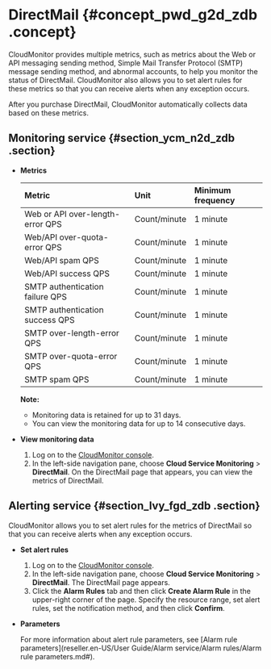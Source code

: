 # DirectMail {#concept_pwd_g2d_zdb .concept}

CloudMonitor provides multiple metrics, such as metrics about the Web or API messaging sending method, Simple Mail Transfer Protocol \(SMTP\) message sending method, and abnormal accounts, to help you monitor the status of DirectMail. CloudMonitor also allows you to set alert rules for these metrics so that you can receive alerts when any exception occurs.

After you purchase DirectMail, CloudMonitor automatically collects data based on these metrics.

## Monitoring service {#section_ycm_n2d_zdb .section}

-   **Metrics** 

    |Metric|Unit|Minimum frequency|
    |:-----|:---|:----------------|
    |Web or API over-length-error QPS|Count/minute|1 minute|
    |Web/API over-quota-error QPS|Count/minute|1 minute|
    |Web/API spam QPS|Count/minute|1 minute|
    |Web/API success QPS|Count/minute|1 minute|
    |SMTP authentication failure QPS|Count/minute|1 minute|
    |SMTP authentication success QPS|Count/minute|1 minute|
    |SMTP over-length-error QPS|Count/minute|1 minute|
    |SMTP over-quota-error QPS|Count/minute|1 minute|
    |SMTP spam QPS|Count/minute|1 minute|

    **Note:** 

    -   Monitoring data is retained for up to 31 days.
    -   You can view the monitoring data for up to 14 consecutive days.
-   **View monitoring data** 
    1.  Log on to the [CloudMonitor console](https://partners-intl.console.aliyun.com/#/cms).
    2.  In the left-side navigation pane, choose **Cloud Service Monitoring** \> **DirectMail**. On the DirectMail page that appears, you can view the metrics of DirectMail.

## Alerting service {#section_lvy_fgd_zdb .section}

CloudMonitor allows you to set alert rules for the metrics of DirectMail so that you can receive alerts when any exception occurs.

-   **Set alert rules** 
    1.  Log on to the [CloudMonitor console](https://partners-intl.console.aliyun.com/#/cms).
    2.  In the left-side navigation pane, choose **Cloud Service Monitoring** \> **DirectMail**. The DirectMail page appears.
    3.  Click the **Alarm Rules** tab and then click **Create Alarm Rule** in the upper-right corner of the page. Specify the resource range, set alert rules, set the notification method, and then click **Confirm**.
-   **Parameters** 

    For more information about alert rule parameters, see [Alarm rule parameters](reseller.en-US/User Guide/Alarm service/Alarm rules/Alarm rule parameters.md#).


